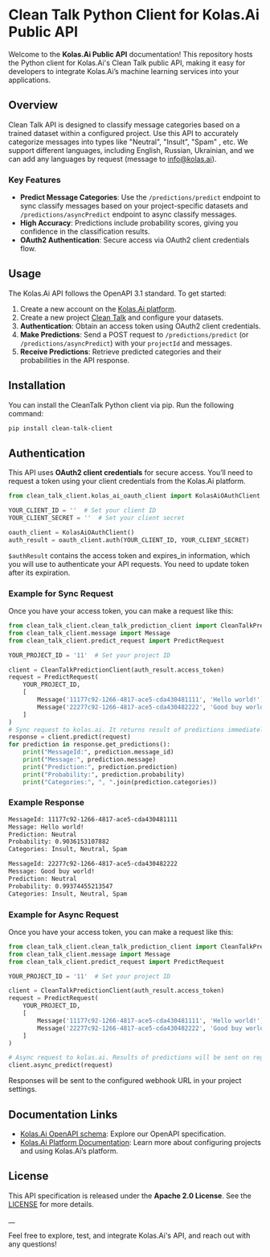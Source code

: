 # Clean Talk Python Client for Kolas.Ai Public API

Welcome to the **Kolas.Ai Public API** documentation! This repository hosts the Python client for Kolas.Ai's Clean Talk public API, making it easy for developers to integrate Kolas.Ai’s machine learning services into your applications.

## Overview

Clean Talk API is designed to classify message categories based on a trained dataset within a configured project. Use this API to accurately categorize messages into types like "Neutral", "Insult", "Spam" , etc. We support different languages, including English, Russian, Ukrainian, and we can add any languages by request (message to info@kolas.ai).

### Key Features
- **Predict Message Categories**: Use the `/predictions/predict` endpoint to sync classify messages based on your project-specific datasets and `/predictions/asyncPredict` endpoint to async classify messages.
- **High Accuracy**: Predictions include probability scores, giving you confidence in the classification results.
- **OAuth2 Authentication**: Secure access via OAuth2 client credentials flow.

## Usage

The Kolas.Ai API follows the OpenAPI 3.1 standard. To get started:

1. Create a new account on the [Kolas.Ai platform](https://app.kolas.ai/register).
2. Create a new project [Clean Talk](https://app.kolas.ai/projects/create) and configure your datasets.
3. **Authentication**: Obtain an access token using OAuth2 client credentials.
4. **Make Predictions**: Send a POST request to `/predictions/predict` (or `/predictions/asyncPredict`) with your `projectId` and messages.
5. **Receive Predictions**: Retrieve predicted categories and their probabilities in the API response.

## Installation
You can install the CleanTalk Python client via pip. Run the following command:

```bash
pip install clean-talk-client
```

## Authentication

This API uses **OAuth2 client credentials** for secure access. You’ll need to request a token using your client credentials from the Kolas.Ai platform.

```python
from clean_talk_client.kolas_ai_oauth_client import KolasAiOAuthClient

YOUR_CLIENT_ID = ''  # Set your client ID
YOUR_CLIENT_SECRET = ''  # Set your client secret

oauth_client = KolasAiOAuthClient()
auth_result = oauth_client.auth(YOUR_CLIENT_ID, YOUR_CLIENT_SECRET)
```

`$authResult` contains the access token and expires_in information, which you will use to authenticate your API requests. You need to update token after its expiration.

### Example for Sync Request
Once you have your access token, you can make a request like this:

```python
from clean_talk_client.clean_talk_prediction_client import CleanTalkPredictionClient
from clean_talk_client.message import Message
from clean_talk_client.predict_request import PredictRequest

YOUR_PROJECT_ID = '11'  # Set your project ID

client = CleanTalkPredictionClient(auth_result.access_token)
request = PredictRequest(
    YOUR_PROJECT_ID,
    [
        Message('11177c92-1266-4817-ace5-cda430481111', 'Hello world!'),
        Message('22277c92-1266-4817-ace5-cda430482222', 'Good buy world!'),
    ]
)
# Sync request to kolas.ai. It returns result of predictions immediately
response = client.predict(request)
for prediction in response.get_predictions():
    print("MessageId:", prediction.message_id)
    print("Message:", prediction.message)
    print("Prediction:", prediction.prediction)
    print("Probability:", prediction.probability)
    print("Categories:", ", ".join(prediction.categories))
```

### Example Response

```txt
MessageId: 11177c92-1266-4817-ace5-cda430481111
Message: Hello world!
Prediction: Neutral
Probability: 0.9036153107882
Categories: Insult, Neutral, Spam

MessageId: 22277c92-1266-4817-ace5-cda430482222
Message: Good buy world!
Prediction: Neutral
Probability: 0.99374455213547
Categories: Insult, Neutral, Spam
```

### Example for Async Request
Once you have your access token, you can make a request like this:

```python
from clean_talk_client.clean_talk_prediction_client import CleanTalkPredictionClient
from clean_talk_client.message import Message
from clean_talk_client.predict_request import PredictRequest

YOUR_PROJECT_ID = '11'  # Set your project ID

client = CleanTalkPredictionClient(auth_result.access_token)
request = PredictRequest(
    YOUR_PROJECT_ID,
    [
        Message('11177c92-1266-4817-ace5-cda430481111', 'Hello world!'),
        Message('22277c92-1266-4817-ace5-cda430482222', 'Good buy world!'),
    ]
)

# Async request to kolas.ai. Results of predictions will be sent on registered webhook
client.async_predict(request)
```

Responses will be sent to the configured webhook URL in your project settings.

## Documentation Links
- [Kolas.Ai OpenAPI schema](https://github.com/kolasai/public-openapi): Explore our OpenAPI specification.
- [Kolas.Ai Platform Documentation](https://kolas.ai/documentation/): Learn more about configuring projects and using Kolas.Ai’s platform.

## License

This API specification is released under the **Apache 2.0 License**. See the [LICENSE](https://www.apache.org/licenses/LICENSE-2.0.html) for more details.

__

Feel free to explore, test, and integrate Kolas.Ai's API, and reach out with any questions!
